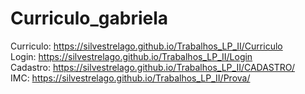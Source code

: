 # Curriculo_gabriela
Curriculo:
  https://silvestrelago.github.io/Trabalhos_LP_II/Curriculo
<br>
Login: 
  https://silvestrelago.github.io/Trabalhos_LP_II/Login
<br>
Cadastro:
  https://silvestrelago.github.io/Trabalhos_LP_II/CADASTRO/
<br>
IMC:
  https://silvestrelago.github.io/Trabalhos_LP_II/Prova/
  
